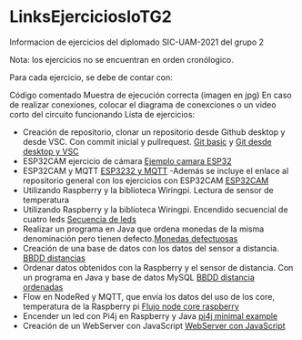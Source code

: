 # LinksEjerciciosIoTG2
Informacion de ejercicios del diplomado SIC-UAM-2021 del grupo 2

Nota: los ejercicios no se encuentran en orden cronólogico.

Para cada ejercicio, se debe de contar con:

Código comentado
Muestra de ejecución correcta (imagen en jpg)
En caso de realizar conexiones, colocar el diagrama de conexciones o un video corto del circuito funcionando
Lista de ejercicios:

* Creación de repositorio, clonar un repositorio desde Github desktop y desde VSC. Con commit inicial y pullrequest.
[Git basic](https://github.com/LuisAngelLF1/git-tutorial-basic) y [Git desde desktop y VSC](https://github.com/LuisAngelLF1/Diplomado-IoT)
* ESP32CAM ejercicio de cámara [Ejemplo camara ESP32](https://github.com/LuisAngelLF1/ESP32CAMSICUAMG2/tree/main/ejemploCamEsp32)
* ESP32CAM y MQTT [ESP3232 y MQTT](https://github.com/LuisAngelLF1/ESP32CAMSICUAMG2/tree/main/ESP32MQTT)
 -Además se incluye el enlace al repositorio general con los ejercicios con ESP32CAM [ESP32CAM](https://github.com/LuisAngelLF1/ESP32CAMSICUAMG2)
* Utilizando Raspberry y la biblioteca Wiringpi. Lectura de sensor de temperatura
* Utilizando Raspberry y la biblioteca Wiringpi. Encendido secuencial de cuatro leds [Secuencia de leds](https://github.com/LuisAngelLF1/EjemplosCRaspberry-SICG2)
* Realizar un programa en Java que ordena monedas de la misma denominación pero tienen defecto.[Monedas defectuosas](https://github.com/LuisAngelLF1/MonedasDefectuosas)
* Creación de una base de datos con los datos del sensor a distancia. [BBDD distancias](https://github.com/LuisAngelLF1/JavaMysqlDistancia)
* Ordenar datos obtenidos con la Raspberry y el sensor de distancia. Con un programa en Java y base de datos MySQL [BBDD distancia ordenadas](https://github.com/LuisAngelLF1/JavaMysqlOrdenDistancia)
* Flow en NodeRed y MQTT, que envía los datos del uso de los core, temperatura de la Raspberry pi [Flujo node core raspberry](https://github.com/LuisAngelLF1/FlujoNodeCoreRaspberry)
* Encender un led con Pi4j en Raspberry y Java [pi4j minimal example](https://github.com/LuisAngelLF1/pi4j-example-minimalLuis)
* Creación de un WebServer con JavaScript [WebServer con JavaScript](https://github.com/LuisAngelLF1/ledjsWeb)
